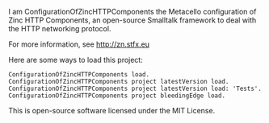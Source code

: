 I am ConfigurationOfZincHTTPComponents the Metacello configuration of Zinc HTTP Components, an open-source Smalltalk framework to deal with the HTTP networking protocol.

For more information, see http://zn.stfx.eu

Here are some ways to load this project:

	ConfigurationOfZincHTTPComponents load.
	ConfigurationOfZincHTTPComponents project latestVersion load.
	ConfigurationOfZincHTTPComponents project latestVersion load: 'Tests'.
	ConfigurationOfZincHTTPComponents project bleedingEdge load.

This is open-source software licensed under the MIT License.
